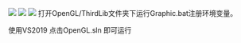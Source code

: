 ![](https://img-blog.csdnimg.cn/direct/30212855c68b46bfb2a363f3a32674dc.png)
![](https://img-blog.csdnimg.cn/direct/1b972131cd1442549476a5f4dbf5d84a.png)
![](https://img-blog.csdnimg.cn/direct/daa0edb339414a72a4da39e6e58f8ec4.png)
打开OpenGL/ThirdLib文件夹下运行Graphic.bat注册环境变量。

使用VS2019 点击OpenGL.sln 即可运行
